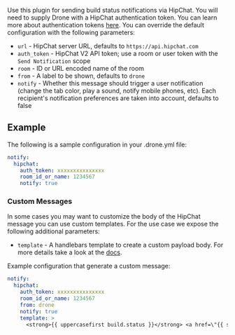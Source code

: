 Use this plugin for sending build status notifications via HipChat. You will
need to supply Drone with a HipChat authentication token. You can learn more
about authentication tokens [here](https://www.hipchat.com/docs/apiv2/auth). You
can override the default configuration with the following parameters:

* `url` - HipChat server URL, defaults to `https://api.hipchat.com`
* `auth_token` - HipChat V2 API token; use a room or user token with the `Send Notification` scope
* `room` - ID or URL encoded name of the room
* `from` - A label to be shown, defaults to `drone`
* `notify` - Whether this message should trigger a user notification (change the
  tab color, play a sound, notify mobile phones, etc). Each recipient's
  notification preferences are taken into account, defaults to false

## Example

The following is a sample configuration in your .drone.yml file:

```yaml
notify:
  hipchat:
    auth_token: xxxxxxxxxxxxxxx
    room_id_or_name: 1234567
    notify: true
```

### Custom Messages

In some cases you may want to customize the body of the HipChat message you can
use custom templates. For the use case we expose the following additional
parameters:

* `template` - A handlebars template to create a custom payload body. For more
  details take a look at the [docs](http://handlebarsjs.com/).

Example configuration that generate a custom message:

```yaml
notify:
  hipchat:
    auth_token: xxxxxxxxxxxxxxx
    room_id_or_name: 1234567
    from: drone
    notify: true
    template: >
      <strong>{{ uppercasefirst build.status }}</strong> <a href=\"{{ system.link_url }}/{{ repo.owner }}/{{ repo.name }}/{{ build.number }}\">{{ repo.owner }}/{{ repo.name }}#{{ truncate build.commit 8 }}</a> ({{ build.branch }}) by {{ build.author }} in {{ duration build.started_at build.finished_at }} </br> - {{ build.message }}
```
